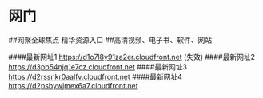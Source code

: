 # 网门
##网聚全球焦点 精华资源入口
##高清视频、电子书、软件、网站


####最新网址1 https://d1o7l8y91za2er.cloudfront.net (失效)
####最新网址2 https://d3pb54njq1e7cz.cloudfront.net
####最新网址3 https://d2rssnkr0aalfv.cloudfront.net
####最新网址4 https://d2psbywjmex6a7.cloudfront.net
